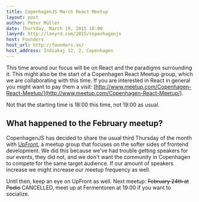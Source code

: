 ```yaml
---
title: CopenhagenJS March React Meetup
layout: post
author: Peter Müller
date: Thursday, March 19, 2015 18:00
lanyrd: http://lanyrd.com/2015/copenhagenjs
host: Founders
host_url: http://founders.as/
host_address: Indiakaj 12, 2, Copenhagen
---
```


This time around our focus will be on React and the paradigms surrounding it. This might also be the start of a Copenhagen React Meetup group, which we are collaborating with this time. If you are interested in React in general you might want to pay them a visit: [http://www.meetup.com/Copenhagen-React-Meetup/](http://www.meetup.com/Copenhagen-React-Meetup/).

Not that the starting time is 18:00 this time, not 19:00 as usual.


<h2>What happened to the February meetup?</h2>

CopenhagenJS has decided to share the usual third Thursday of the month with [UpFront](http://upfront.ninja/), a meetup group that focuses on the softer sides of frontend development. We did this because we've had trouble getting speakers for our events, they did not, and we don't want the community in Copenhagen to compete for the same target audience. If our amount of speakers increase we might increase our meetup frequency as well.

Until then, keep an eye on UpFront as well. Next meetup: ~~February 24th at Podio~~ CANCELLED, meet up at Fermentoren at 19:00 if you want to socialize.
